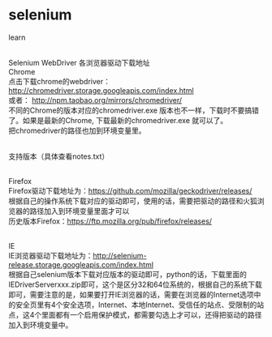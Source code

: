 # selenium
learn

<br>Selenium WebDriver 各浏览器驱动下载地址
<br>Chrome
<br>点击下载chrome的webdriver： http://chromedriver.storage.googleapis.com/index.html
<br>或者： http://npm.taobao.org/mirrors/chromedriver/
<br>不同的Chrome的版本对应的chromedriver.exe 版本也不一样，下载时不要搞错了。如果是最新的Chrome, 下载最新的chromedriver.exe 就可以了。
<br>把chromedriver的路径也加到环境变量里。

<br>支持版本（具体查看notes.txt）

<br>Firefox
<br>Firefox驱动下载地址为：https://github.com/mozilla/geckodriver/releases/
<br>根据自己的操作系统下载对应的驱动即可，使用的话，需要把驱动的路径和火狐浏览器的路径加入到环境变量里面才可以
<br>历史版本Firefox：https://ftp.mozilla.org/pub/firefox/releases/

<br>IE
<br>IE浏览器驱动下载地址为：http://selenium-release.storage.googleapis.com/index.html
<br>根据自己selenium版本下载对应版本的驱动即可，python的话，下载里面的IEDriverServerxxx.zip即可，这个是区分32和64位系统的，根据自己的系统下载即可，需要注意的是，如果要打开IE浏览器的话，需要在浏览器的Internet选项中的安全页里有4个安全选项，Internet、本地Internet、受信任的站点、受限制的站点，这4个里面都有一个启用保护模式，都需要勾选上才可以，还得把驱动的路径加入到环境变量中。
